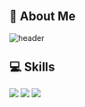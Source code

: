 ## 👋 About Me

![header](https://capsule-render.vercel.app/api?type=waving&color=timeGradient&height=240&section=header&text=Hi,%20I'm%20yeeun%20&fontSize=36&animation=fadeIn&fontAlignY=36)

<div align="left">

## 💻 Skills

<img src="https://img.shields.io/badge/python-3776AB?style=for-the-badge&logo=python&logoColor=white"> <img src="https://img.shields.io/badge/tensorflow-FF6F00?style=for-the-badge&logo=tensorflow&logoColor=white"> <img src="https://img.shields.io/badge/C-A8B9CC?style=for-the-badge&logo=C&logoColor=white">

 
